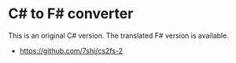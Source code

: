 # C# to F# converter

This is an original C# version.
The translated F# version is available.

* https://github.com/7shi/cs2fs-2
